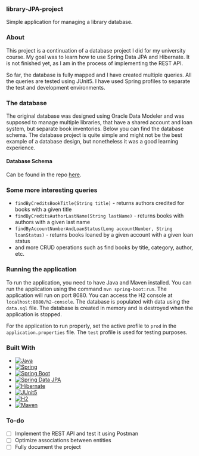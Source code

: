 <!-- Introduction -->
<h3 >library-JPA-project</h3>

Simple application for managing a library database.

<!-- ABOUT -->
### About

This project is a continuation of a database project I did for my university course. My goal was to learn how to use Spring Data JPA and Hibernate. It is not finished yet, as I am in the process of implementing the REST API. 

So far, the database is fully mapped and I have created multiple queries. All the queries are tested using JUnit5. I have used Spring profiles to separate the test and development environments. 

### The database
The original database was designed using Oracle Data Modeler and was supposed to manage multiple libraries, that have a shared account and loan system, but separate book inventories. Below you can find the database schema. The database project is quite simple and might not be the best example of a database design, but nonetheless it was a good learning experience.

<!-- DB SCHEMA -->
#### Database Schema
Can be found in the repo [here](https://github.com/kapiaszczyk/library-JPA-project/blob/main/readme_files/Relational_1.png).

### Some more interesting queries
* `findByCreditsBookTitle(String title)` - returns authors credited for books with a given title
* `findByCreditsAuthorLastName(String lastName)` - returns books with authors with a given last name
* `findByAccountNumberAndLoanStatus(Long accountNumber, String loanStatus)` - returns books loaned by a given account with a given loan status
* and more CRUD operations such as find books by title, category, author, etc.

### Running the application
To run the application, you need to have Java and Maven installed. You can run the application using the command `mvn spring-boot:run`. The application will run on port 8080. You can access the H2 console at `localhost:8080/h2-console`. The database is populated with data using the `data.sql` file. The database is created in memory and is destroyed when the application is stopped.

For the application to run properly, set the active profile to `prod` in the `application.properties` file. The `test` profile is used for testing purposes.

<!-- STACK -->
### Built With

* [![Java][Java]][Java-url]
* [![Spring][Spring]][Spring-url]
* [![Spring Boot][Spring Boot]][Spring Boot-url]
* [![Spring Data JPA][Spring Data JPA]][Spring Data JPA-url]
* [![Hibernate][Hibernate]][Hibernate-url]
* [![JUnit5][JUnit5]][JUnit5-url]
* [![H2][H2]][H2-url]
* [![Maven][Maven]][Maven-url]

<!-- To-do -->
### To-do

- [ ] Implement the REST API and test it using Postman
- [ ] Optimize associations between entities
- [ ] Fully document the project

<!-- MARKDOWN LINKS & IMAGES -->
[Java]: https://img.shields.io/badge/Java-ED8B00?style=for-the-badge&logo=openjdk&logoColor=white
[Java-url]: https://www.java.com/en/
[Spring]: https://img.shields.io/badge/Spring-6DB33F?style=for-the-badge&logo=spring&logoColor=white
[Spring-url]: https://spring.io/
[Spring Boot]: https://img.shields.io/badge/Spring_Boot-F2F4F9?style=for-the-badge&logo=spring-boot
[Spring Boot-url]: https://spring.io/projects/spring-boot
[H2]: https://img.shields.io/badge/H2-004b85?style=for-the-badge&logo=h2&logoColor=white
[H2-url]: https://www.h2database.com/html/main.html
[Spring Data JPA]: https://img.shields.io/badge/Spring_Data_JPA-6DB33F?style=for-the-badge&logo=spring&logoColor=white
[Spring Data JPA-url]: https://spring.io/projects/spring-data-jpa
[Maven]: https://img.shields.io/badge/Maven-C71A36?style=for-the-badge&logo=apache-maven&logoColor=white
[Maven-url]: https://maven.apache.org/
[Hibernate]: https://img.shields.io/badge/Hibernate-59666C?style=for-the-badge&logo=hibernate&logoColor=white
[Hibernate-url]: https://hibernate.org/
[JUnit5]: https://img.shields.io/badge/JUnit5-25A162?style=for-the-badge&logo=junit5&logoColor=white
[JUnit5-url]: https://junit.org/junit5/
